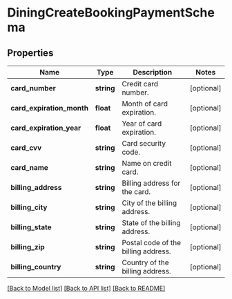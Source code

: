 # DiningCreateBookingPaymentSchema

## Properties
Name | Type | Description | Notes
------------ | ------------- | ------------- | -------------
**card_number** | **string** | Credit card number. | [optional] 
**card_expiration_month** | **float** | Month of card expiration. | [optional] 
**card_expiration_year** | **float** | Year of card expiration. | [optional] 
**card_cvv** | **string** | Card security code. | [optional] 
**card_name** | **string** | Name on credit card. | [optional] 
**billing_address** | **string** | Billing address for the card. | [optional] 
**billing_city** | **string** | City of the billing address. | [optional] 
**billing_state** | **string** | State of the billing address. | [optional] 
**billing_zip** | **string** | Postal code of the billing address. | [optional] 
**billing_country** | **string** | Country of the billing address. | [optional] 

[[Back to Model list]](../../README.md#documentation-for-models) [[Back to API list]](../../README.md#documentation-for-api-endpoints) [[Back to README]](../../README.md)

